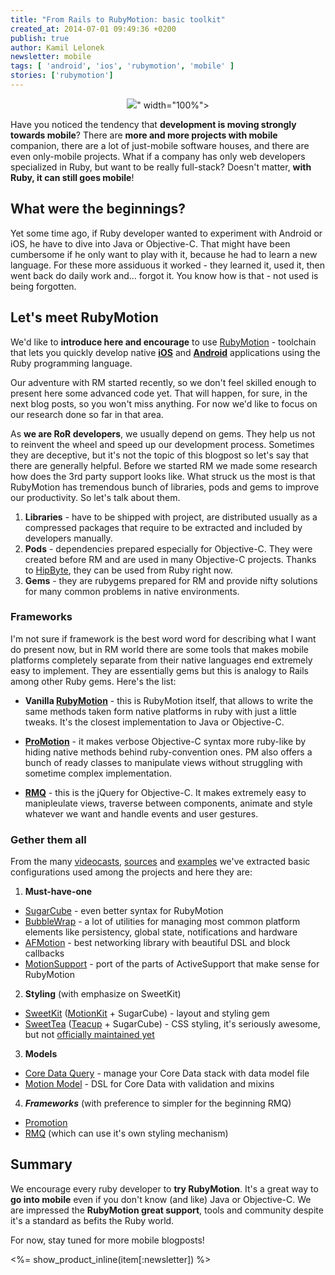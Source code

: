 ```yaml
---
title: "From Rails to RubyMotion: basic toolkit"
created_at: 2014-07-01 09:49:36 +0200
publish: true
author: Kamil Lelonek
newsletter: mobile
tags: [ 'android', 'ios', 'rubymotion', 'mobile' ]
stories: ['rubymotion']
---
```


<p>
  <figure align="center">
    <img src="<%= src_fit("mobile/go-mobile.jpg") %>" width="100%">
  </figure>
</p>

Have you noticed the tendency that **development is moving strongly towards mobile**? There are **more and more projects with mobile** companion, there are a lot of just-mobile software houses, and there are even only-mobile projects.
What if a company has only web developers specialized in Ruby, but want to be really full-stack? Doesn't matter, **with Ruby, it can still goes mobile**!

<!-- more -->

## What were the beginnings?

Yet some time ago, if Ruby developer wanted to experiment with Android or iOS, he have to dive into Java or Objective-C. That might have been cumbersome if he only want to play with it, because he had to learn a new language. For these more assiduous it worked - they learned it, used it, then went back do daily work and... forgot it. You know how is that - not used is being forgotten.

## Let's meet RubyMotion

We'd like to **introduce here and encourage** to use [RubyMotion](http://rubymotion.com/) - toolchain that lets you quickly develop native **[iOS](https://github.com/HipByte/RubyMotionSamples/tree/master/ios)** and **[Android](https://github.com/HipByte/RubyMotionSamples/tree/master/android)** applications using the Ruby programming language.

Our adventure with RM started recently, so we don't feel skilled enough to present here some advanced code yet. That will happen, for sure, in the next blog posts, so you won't miss anything. For now we'd like to focus on our research done so far in that area.

As **we are RoR developers**, we usually depend on gems. They help us not to reinvent the wheel and speed up our development process. Sometimes they are deceptive, but it's not the topic of this blogpost so let's say that there are generally helpful.
Before we started RM we made some research how does the 3rd party support looks like. What struck us the most is that RubyMotion has tremendous bunch of libraries, pods and gems to improve our productivity. So let's talk about them.

1. **Libraries** - have to be shipped with project, are distributed usually as a compressed packages that require to be extracted and included by developers manually.
2. **Pods** - dependencies prepared especially for Objective-C. They were created before RM and are used in many Objective-C projects. Thanks to [HipByte](https://github.com/HipByte/motion-cocoapods), they can be used from Ruby right now.
3. **Gems** - they are rubygems prepared for RM and provide nifty solutions for many common problems in native environments.

### Frameworks
I'm not sure if framework is the best word word for describing what I want do present now, but in RM world there are some tools that makes mobile platforms completely separate from their native languages end extremely easy to implement. They are essentially gems but this is analogy to Rails among other Ruby gems. Here's the list:

- **Vanilla [RubyMotion](http://www.rubymotion.com/features/)** - this is RubyMotion itself, that allows to write the same methods taken form native platforms in ruby with just a little tweaks. It's the closest implementation to Java or Objective-C.

- **[ProMotion](https://github.com/clearsightstudio/ProMotion)** - it makes verbose Objective-C syntax more ruby-like by hiding native methods behind ruby-convention ones. PM also offers a bunch of ready classes to manipulate views without struggling with sometime complex implementation.

- **[RMQ](http://infinitered.com/rmq/)** - this is the jQuery for Objective-C. It makes extremely easy to manipleulate views, traverse between components, animate and style whatever we want and handle events and user gestures.

### Gether them all
From the many [videocasts](http://bigbinary.com/videos/learn-rubymotion), [sources](http://rubymotion-tutorial.com/) and [examples](http://confreaks.com/videos?search=rubymotion) we've extracted basic configurations used among the projects and here they are:

1. **Must-have-one**
 - [SugarCube](https://github.com/rubymotion/sugarcube) - even better syntax for RubyMotion
 - [BubbleWrap](https://github.com/rubymotion/BubbleWrap) - a lot of utilities for managing most common platform elements like persistency, global state, notifications and hardware
 - [AFMotion](https://github.com/usepropeller/afmotion) - best networking library with beautiful DSL and block callbacks
 - [MotionSupport](https://github.com/rubymotion/motion-support) - port of the parts of ActiveSupport that make sense for RubyMotion<p/>

2. **Styling** (with emphasize on SweetKit)
 - [SweetKit](https://github.com/motion-kit/sweet-kit) ([MotionKit](https://github.com/motion-kit/motion-kit) + SugarCube) - layout and styling gem
 - [SweetTea](https://github.com/colinta/sweettea) ([Teacup](https://github.com/colinta/teacup) + SugarCube) - CSS styling, it's seriously awesome, but not [officially maintained yet](https://github.com/motion-kit/motion-kit#goodbye-teacup)<p/>
 
3. **Models**
 - [Core Data Query](https://github.com/infinitered/cdq) -  manage your Core Data stack with data model file
 - [Motion Model](https://github.com/sxross/MotionModel) - DSL for Core Data with validation and mixins<p/>

4. ***Frameworks*** (with preference to simpler for the beginning RMQ)
 - [Promotion](https://github.com/clearsightstudio/ProMotion)
 - [RMQ](https://github.com/infinitered/rmq) (which can use it's own styling mechanism)<p/>

## Summary
We encourage every ruby developer to **try RubyMotion**. It's a great way to **go into mobile** even if you don't know (and like) Java or Objective-C. We are impressed the **RubyMotion great support**, tools and community despite it's a standard as befits the Ruby world.

For now, stay tuned for more mobile blogposts!


<%= show_product_inline(item[:newsletter]) %>
